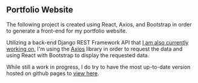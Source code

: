 ## Portfolio Website

The following project is created using React, Axios, and Bootstrap in order to generate a front-end for my portfolio website. 

Utilizing a back-end Django REST Framework API that [I am also currently working on](https://github.com/lukewalbeck/RESTaurant-api), I'm using the [Axios](https://www.npmjs.com/package/axios) library in order to request the data and using React with Bootstrap to display the requested data. 

While still a work in progress, I do try to have the most up-to-date version hosted on github pages to [view here](https://lukewalbeck.github.io/).